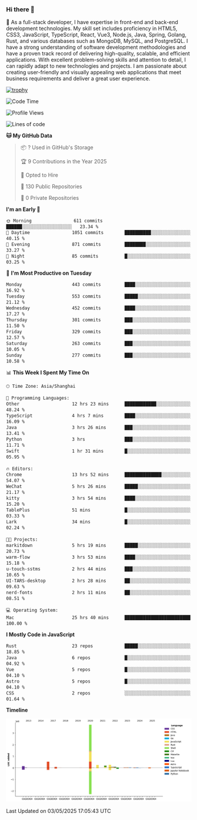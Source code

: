 ### Hi there 👋

🌱 As a full-stack developer, I have expertise in front-end and back-end development technologies. My skill set includes proficiency in HTML5, CSS3, JavaScript, TypeScript, React, Vue3, Node.js, Java, Spring, Golang, Rust, and various databases such as MongoDB, MySQL, and PostgreSQL. I have a strong understanding of software development methodologies and have a proven track record of delivering high-quality, scalable, and efficient applications. With excellent problem-solving skills and attention to detail, I can rapidly adapt to new technologies and projects. I am passionate about creating user-friendly and visually appealing web applications that meet business requirements and deliver a great user experience.

[![trophy](https://github-profile-trophy.vercel.app/?username=elton&rank=SECRET,SSS,SS,S,AAA,AA,A&theme=onedark&no-frame=true&margin-w=10)](https://github.com/ryo-ma/github-profile-trophy)

<!--START_SECTION:waka-->
![Code Time](http://img.shields.io/badge/Code%20Time-1%2C608%20hrs%209%20mins-blue)

![Profile Views](http://img.shields.io/badge/Profile%20Views-0-blue)

![Lines of code](https://img.shields.io/badge/From%20Hello%20World%20I%27ve%20Written-5.6%20million%20lines%20of%20code-blue)

**🐱 My GitHub Data** 

> 📦 ? Used in GitHub's Storage 
 > 
> 🏆 9 Contributions in the Year 2025
 > 
> 💼 Opted to Hire
 > 
> 📜 130 Public Repositories 
 > 
> 🔑 0 Private Repositories 
 > 
**I'm an Early 🐤** 

```text
🌞 Morning                611 commits         ██████░░░░░░░░░░░░░░░░░░░   23.34 % 
🌆 Daytime                1051 commits        ██████████░░░░░░░░░░░░░░░   40.15 % 
🌃 Evening                871 commits         ████████░░░░░░░░░░░░░░░░░   33.27 % 
🌙 Night                  85 commits          █░░░░░░░░░░░░░░░░░░░░░░░░   03.25 % 
```
📅 **I'm Most Productive on Tuesday** 

```text
Monday                   443 commits         ████░░░░░░░░░░░░░░░░░░░░░   16.92 % 
Tuesday                  553 commits         █████░░░░░░░░░░░░░░░░░░░░   21.12 % 
Wednesday                452 commits         ████░░░░░░░░░░░░░░░░░░░░░   17.27 % 
Thursday                 301 commits         ███░░░░░░░░░░░░░░░░░░░░░░   11.50 % 
Friday                   329 commits         ███░░░░░░░░░░░░░░░░░░░░░░   12.57 % 
Saturday                 263 commits         ███░░░░░░░░░░░░░░░░░░░░░░   10.05 % 
Sunday                   277 commits         ███░░░░░░░░░░░░░░░░░░░░░░   10.58 % 
```


📊 **This Week I Spent My Time On** 

```text
🕑︎ Time Zone: Asia/Shanghai

💬 Programming Languages: 
Other                    12 hrs 23 mins      ████████████░░░░░░░░░░░░░   48.24 % 
TypeScript               4 hrs 7 mins        ████░░░░░░░░░░░░░░░░░░░░░   16.09 % 
Java                     3 hrs 26 mins       ███░░░░░░░░░░░░░░░░░░░░░░   13.41 % 
Python                   3 hrs               ███░░░░░░░░░░░░░░░░░░░░░░   11.71 % 
Swift                    1 hr 31 mins        █░░░░░░░░░░░░░░░░░░░░░░░░   05.95 % 

🔥 Editors: 
Chrome                   13 hrs 52 mins      ██████████████░░░░░░░░░░░   54.07 % 
WeChat                   5 hrs 26 mins       █████░░░░░░░░░░░░░░░░░░░░   21.17 % 
kitty                    3 hrs 54 mins       ████░░░░░░░░░░░░░░░░░░░░░   15.20 % 
TablePlus                51 mins             █░░░░░░░░░░░░░░░░░░░░░░░░   03.33 % 
Lark                     34 mins             █░░░░░░░░░░░░░░░░░░░░░░░░   02.24 % 

🐱‍💻 Projects: 
markitdown               5 hrs 19 mins       █████░░░░░░░░░░░░░░░░░░░░   20.73 % 
warm-flow                3 hrs 53 mins       ████░░░░░░░░░░░░░░░░░░░░░   15.18 % 
u-touch-sstms            2 hrs 44 mins       ███░░░░░░░░░░░░░░░░░░░░░░   10.65 % 
UI-TARS-desktop          2 hrs 28 mins       ██░░░░░░░░░░░░░░░░░░░░░░░   09.63 % 
nerd-fonts               2 hrs 11 mins       ██░░░░░░░░░░░░░░░░░░░░░░░   08.51 % 

💻 Operating System: 
Mac                      25 hrs 40 mins      █████████████████████████   100.00 % 
```

**I Mostly Code in JavaScript** 

```text
Rust                     23 repos            █████░░░░░░░░░░░░░░░░░░░░   18.85 % 
Java                     6 repos             █░░░░░░░░░░░░░░░░░░░░░░░░   04.92 % 
Vue                      5 repos             █░░░░░░░░░░░░░░░░░░░░░░░░   04.10 % 
Astro                    5 repos             █░░░░░░░░░░░░░░░░░░░░░░░░   04.10 % 
CSS                      2 repos             ░░░░░░░░░░░░░░░░░░░░░░░░░   01.64 % 
```



**Timeline**

![Lines of Code chart](https://raw.githubusercontent.com/elton/elton/main/assets/bar_graph.png)


 Last Updated on 03/05/2025 17:05:43 UTC
<!--END_SECTION:waka-->

<!--
**elton/elton** is a ✨ _special_ ✨ repository because its `README.md` (this file) appears on your GitHub profile.

Here are some ideas to get you started:

- 🔭 I’m currently working on ...
- 🌱 I’m currently learning ...
- 👯 I’m looking to collaborate on ...
- 🤔 I’m looking for help with ...
- 💬 Ask me about ...
- 📫 How to reach me: ...
- 😄 Pronouns: ...
- ⚡ Fun fact: ...
-->
